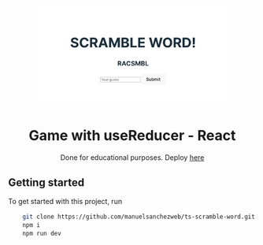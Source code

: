 <div align="center">

<img src="./public/game.png" width="385" />

# Game with useReducer - React

Done for educational purposes. Deploy [here](https://ts-scramble-word.vercel.app/)

</div>

## Getting started

To get started with this project, run

```bash
    git clone https://github.com/manuelsanchezweb/ts-scramble-word.git
    npm i
    npm run dev
```
